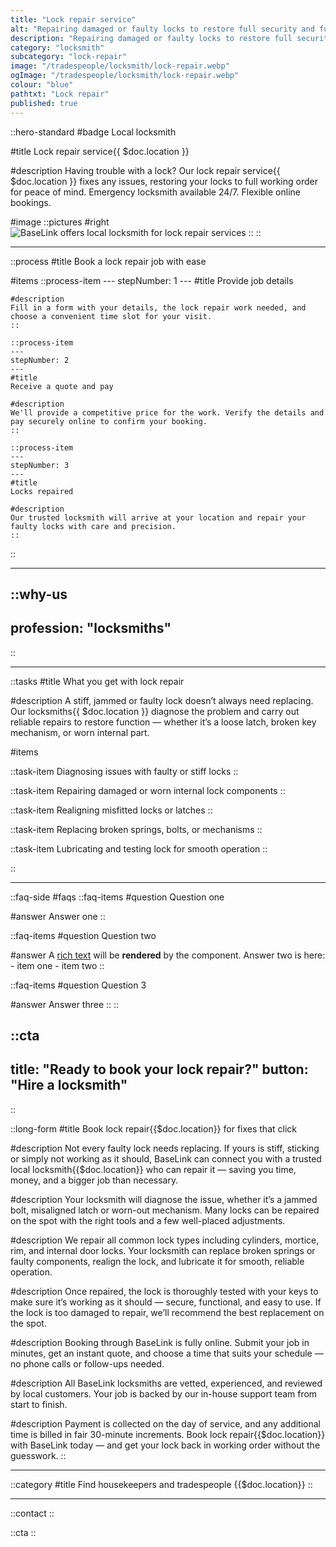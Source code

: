 ```yaml
---
title: "Lock repair service"
alt: "Repairing damaged or faulty locks to restore full security and function"
description: "Repairing damaged or faulty locks to restore full security and function"
category: "locksmith"
subcategory: "lock-repair"
image: "/tradespeople/locksmith/lock-repair.webp"
ogImage: "/tradespeople/locksmith/lock-repair.webp"
colour: "blue"
pathtxt: "Lock repair"
published: true
---
```


::hero-standard
#badge
Local locksmith

#title
Lock repair service{{ $doc.location }}

#description
Having trouble with a lock? Our lock repair service{{ $doc.location }} fixes any issues, restoring your locks to full working order for peace of mind. Emergency locksmith available 24/7. Flexible online bookings.

#image
    ::pictures
    #right
    ![BaseLink offers local locksmith for lock repair services](/tradespeople/locksmith/lock-repair.webp)
    ::
::

---

::process
#title
Book a lock repair job with ease

#items
    ::process-item
    ---
    stepNumber: 1
    ---
    #title
    Provide job details

    #description
    Fill in a form with your details, the lock repair work needed, and choose a convenient time slot for your visit.
    ::
    
    ::process-item
    ---
    stepNumber: 2
    ---
    #title
    Receive a quote and pay

    #description
    We'll provide a competitive price for the work. Verify the details and pay securely online to confirm your booking.
    ::

    ::process-item
    ---
    stepNumber: 3
    ---
    #title
    Locks repaired

    #description
    Our trusted locksmith will arrive at your location and repair your faulty locks with care and precision.
    ::
::

---

::why-us
---
profession: "locksmiths"
---
::

---

::tasks
#title
What you get with lock repair

#description
A stiff, jammed or faulty lock doesn’t always need replacing. Our locksmiths{{ $doc.location }} diagnose the problem and carry out reliable repairs to restore function — whether it’s a loose latch, broken key mechanism, or worn internal part.

#items

  ::task-item
  Diagnosing issues with faulty or stiff locks
  ::

  ::task-item
  Repairing damaged or worn internal lock components
  ::

  ::task-item
  Realigning misfitted locks or latches
  ::

  ::task-item
  Replacing broken springs, bolts, or mechanisms
  ::

  ::task-item
  Lubricating and testing lock for smooth operation
  ::

::

---

::faq-side
#faqs
  ::faq-items
  #question
  Question one

  #answer
  Answer one
  ::

  ::faq-items
  #question
  Question two

  #answer
  A [rich text](/services/commercial-cleaning) will be **rendered** by the component.
  Answer two is here:
    - item one
    - item two
  ::

  ::faq-items
  #question
  Question 3

  #answer
  Answer three
  ::
::

::cta
---
title: "Ready to book your lock repair?"
button: "Hire a locksmith"
---
::

::long-form
#title
Book lock repair{{$doc.location}} for fixes that click

#description
Not every faulty lock needs replacing. If yours is stiff, sticking or simply not working as it should, BaseLink can connect you with a trusted local locksmith{{$doc.location}} who can repair it — saving you time, money, and a bigger job than necessary.

#description
Your locksmith will diagnose the issue, whether it’s a jammed bolt, misaligned latch or worn-out mechanism. Many locks can be repaired on the spot with the right tools and a few well-placed adjustments.

#description
We repair all common lock types including cylinders, mortice, rim, and internal door locks. Your locksmith can replace broken springs or faulty components, realign the lock, and lubricate it for smooth, reliable operation.

#description
Once repaired, the lock is thoroughly tested with your keys to make sure it’s working as it should — secure, functional, and easy to use. If the lock is too damaged to repair, we’ll recommend the best replacement on the spot.

#description
Booking through BaseLink is fully online. Submit your job in minutes, get an instant quote, and choose a time that suits your schedule — no phone calls or follow-ups needed.

#description
All BaseLink locksmiths are vetted, experienced, and reviewed by local customers. Your job is backed by our in-house support team from start to finish.

#description
Payment is collected on the day of service, and any additional time is billed in fair 30-minute increments. Book lock repair{{$doc.location}} with BaseLink today — and get your lock back in working order without the guesswork.
::

---

::category
#title
Find housekeepers and tradespeople {{$doc.location}}
::

---

::contact
::

::cta
::